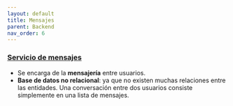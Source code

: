 ```yaml
---
layout: default
title: Mensajes
parent: Backend
nav_order: 6
---
```


### [Servicio de mensajes](https://github.com/taller2-grupo5-rostov-1c2022/messages-server)

* Se encarga de la **mensajería** entre usuarios.
* **Base de datos no relacional**: ya que no existen muchas relaciones entre las entidades.
Una conversación entre dos usuarios consiste simplemente en una lista de mensajes.
